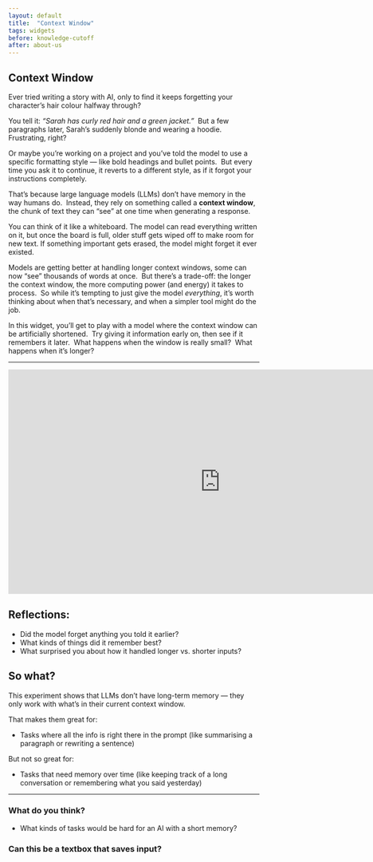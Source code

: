 ```yaml
---
layout: default
title:  "Context Window"
tags: widgets
before: knowledge-cutoff
after: about-us
---
```


## Context Window

Ever tried writing a story with AI, only to find it keeps forgetting your character’s hair colour halfway through?

You tell it: *“Sarah has curly red hair and a green jacket.”*  
But a few paragraphs later, Sarah’s suddenly blonde and wearing a hoodie.  
Frustrating, right?

Or maybe you’re working on a project and you’ve told the model to use a specific formatting style — like bold headings and bullet points.  
But every time you ask it to continue, it reverts to a different style, as if it forgot your instructions completely.

That’s because large language models (LLMs) don’t have memory in the way humans do.  
Instead, they rely on something called a **context window**, the chunk of text they can “see” at one time when generating a response.

You can think of it like a whiteboard. The model can read everything written on it, but once the board is full, older stuff gets wiped off to make room for new text. If something important gets erased, the model might forget it ever existed.

Models are getting better at handling longer context windows, some can now “see” thousands of words at once.  
But there’s a trade-off: the longer the context window, the more computing power (and energy) it takes to process.  
So while it’s tempting to just give the model *everything*, it’s worth thinking about when that’s necessary, and when a simpler tool might do the job.

In this widget, you’ll get to play with a model where the context window can be artificially shortened.  
Try giving it information early on, then see if it remembers it later.  
What happens when the window is really small?  
What happens when it’s longer?

---

<iframe
	src="https://willsh1997-context-window-poc.hf.space"
	frameborder="0"
	width="850"
	height="450"
></iframe>

## Reflections:

- Did the model forget anything you told it earlier?
- What kinds of things did it remember best?
- What surprised you about how it handled longer vs. shorter inputs?

## So what?

This experiment shows that LLMs don’t have long-term memory — they only work with what’s in their current context window.

That makes them great for:
- Tasks where all the info is right there in the prompt (like summarising a paragraph or rewriting a sentence)

But not so great for:
- Tasks that need memory over time (like keeping track of a long conversation or remembering what you said yesterday)

---

### What do you think?

- What kinds of tasks would be hard for an AI with a short memory?

### Can this be a textbox that saves input? 

